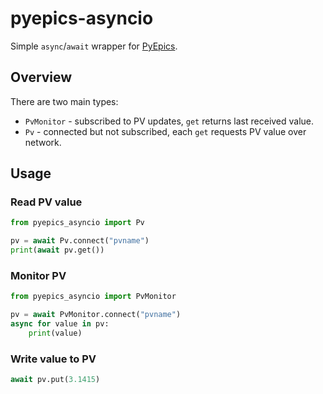 # pyepics-asyncio

Simple `async`/`await` wrapper for [PyEpics](https://github.com/pyepics/pyepics).

## Overview

There are two main types:
+ `PvMonitor` - subscribed to PV updates, `get` returns last received value.
+ `Pv` - connected but not subscribed, each `get` requests PV value over network.

## Usage

### Read PV value

```python
from pyepics_asyncio import Pv

pv = await Pv.connect("pvname")
print(await pv.get())
```

### Monitor PV

```python
from pyepics_asyncio import PvMonitor

pv = await PvMonitor.connect("pvname")
async for value in pv:
    print(value)
```

### Write value to PV

```python
await pv.put(3.1415)
```
